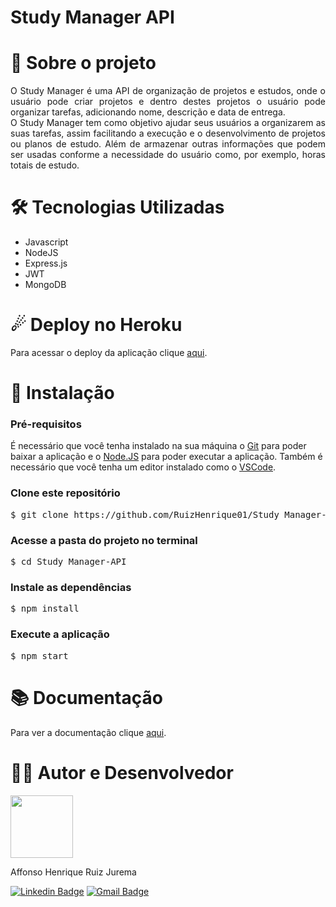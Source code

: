 # Study Manager API

# :green_book: Sobre o projeto

<p align="justify">
O Study Manager é uma API de organização de projetos e estudos, onde o usuário pode criar projetos e dentro destes projetos o usuário pode organizar tarefas, adicionando nome, descrição e data de entrega.<br/>
O Study Manager tem como objetivo ajudar seus usuários a organizarem as suas tarefas, assim facilitando a execução e o desenvolvimento de projetos ou planos de estudo. Além de armazenar outras informações que podem ser usadas conforme a necessidade do usuário como, por exemplo, horas totais de estudo.
</p>
  
# 🛠 Tecnologias Utilizadas

- Javascript
- NodeJS
- Express.js
- JWT
- MongoDB

# ☄ Deploy no Heroku

Para acessar o deploy da aplicação clique [aqui](https://study-manager-api.herokuapp.com/).

# :rocket: Instalação

### Pré-requisitos
É necessário que você tenha instalado na sua máquina o [Git](https://git-scm.com/) para poder baixar a aplicação e o [Node.JS](https://nodejs.org/en/) para poder executar a aplicação. Também é necessário que você tenha um editor instalado como o [VSCode](https://code.visualstudio.com/download).

### Clone este repositório
<pre>
$ git clone https://github.com/RuizHenrique01/Study_Manager-API.git
</pre>

### Acesse a pasta do projeto no terminal
<pre>
$ cd Study_Manager-API
</pre>

### Instale as dependências
<pre>
$ npm install
</pre>

### Execute a aplicação
<pre>
$ npm start
</pre>

# :books: Documentação

Para ver a documentação clique [aqui](https://github.com/RuizHenrique01/Study_Manager-API/blob/master/documentation.md).

# 👨‍💻 Autor e Desenvolvedor

<img src="https://avatars.githubusercontent.com/u/43937107?s=400&u=5b83906cad7f603ae198f1c3c98e6bf60249c218&v=4" width="100" height="100"/>

Affonso Henrique Ruiz Jurema

[![Linkedin Badge](https://img.shields.io/badge/-Affonso%20Henrique%20Ruiz%20Jurema-blue?style=flat-square&logo=Linkedin&logoColor=white&link=https://www.linkedin.com/in/affonso-henrique-ruiz-jurema-b8744b210/)](https://www.linkedin.com/in/affonso-henrique-ruiz-jurema-b8744b210/)
[![Gmail Badge](https://img.shields.io/badge/-affonsohenriqueruiz@gmail.com-d93025?style=flat-square&logo=Gmail&logoColor=white&link=mailto:affonsohenriqueruiz@gmail.com)](mailto:affonsohenriqueruiz@gmail.com)
